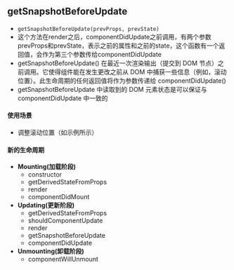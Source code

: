 ## getSnapshotBeforeUpdate
- `getSnapshotBeforeUpdate(prevProps, prevState)`
- 这个方法在render之后，componentDidUpdate之前调用，有两个参数prevProps和prevState，表示之前的属性和之前的state，这个函数有一个返回值，会作为第三个参数传给componentDidUpdate
- getSnapshotBeforeUpdate() 在最近一次渲染输出（提交到 DOM 节点）之前调用。它使得组件能在发生更改之前从 DOM 中捕获一些信息（例如，滚动位置）。此生命周期的任何返回值将作为参数传递给 componentDidUpdate()
- getSnapshotBeforeUpdate 中读取到的 DOM 元素状态是可以保证与 componentDidUpdate 中一致的

#### 使用场景
- 调整滚动位置（如示例所示）

#### 新的生命周期
- **Mounting(加载阶段)**
  - constructor
  - getDerivedStateFromProps
  - render
  - componentDidMount
- **Updating(更新阶段)**
  - getDerivedStateFromProps
  - shouldComponentUpdate
  - render
  - getSnapshotBeforeUpdate
  - componentDidUpdate
- **Unmounting(卸载阶段)**
  - componentWillUnmount  
